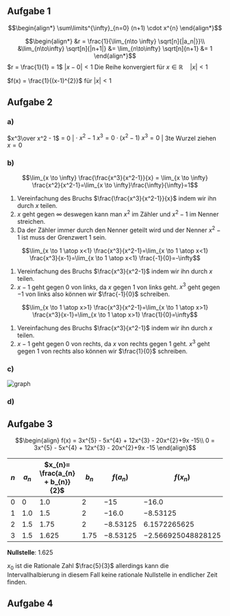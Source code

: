 
## Aufgabe 1

$$\begin{align*}
\sum\limits^{\infty}_{n=0} (n+1) \cdot x^{n}
\end{align*}$$

$$\begin{align*}
&r = \frac{1}{\lim_{n\to \infty} \sqrt[n]{|a_n|}}\\
&\lim_{n\to\infty} \sqrt[n]{|n+1|} &= \lim_{n\to\infty} \sqrt[n]{n+1} &= 1
\end{align*}$$
$r = \frac{1}{1} = 1$
$|x-0| < 1$
Die Reihe konvergiert für $x\in\mathbb R\quad |x| < 1$

$f(x) = \frac{1}{(x-1)^{2}}$ für $|x| < 1$

## Aufgabe 2
### a)
$x^3\over x^2 - 1$ = 0    | $\cdot \ x^2 -1$
$x^3  =  0 \cdot  (x^2 - 1)$
$x^3 = 0$   | 3te Wurzel ziehen
$x = 0$

### b)
$$\lim_{x \to \infty} \frac{\frac{x^3}{x^2-1}}{x} = \lim_{x \to \infty} \frac{x^2}{x^2-1}=\lim_{x \to \infty}\frac{\infty}{\infty}=1$$
1. Vereinfachung des Bruchs $\frac{\frac{x^3}{x^2-1}}{x}$ indem wir ihn durch $x$ teilen.
2. $x$ geht gegen $\infty$ deswegen kann man $x^2$ im Zähler und $x^2-1$ im Nenner streichen. 
3. Da der Zähler immer durch den Nenner geteilt wird und der Nenner $x^2-1$ ist muss der Grenzwert $1$ sein.

$$\lim_{x \to 1 \atop x<1} \frac{x^3}{x^2-1}=\lim_{x \to 1 \atop x<1} \frac{x^3}{x-1}=\lim_{x \to 1 \atop x<1} \frac{-1}{0}=-\infty$$
1. Vereinfachung des Bruchs $\frac{x^3}{x^2-1}$ indem wir ihn durch $x$ teilen.
2. $x-1$ geht gegen $0$ von links, da $x$ gegen $1$ von links geht. $x^3$ geht gegen $-1$ von links also können wir $\frac{-1}{0}$ schreiben.


$$\lim_{x \to 1 \atop x>1} \frac{x^3}{x^2-1}=\lim_{x \to 1 \atop x>1} \frac{x^3}{x-1}=\lim_{x \to 1 \atop x>1} \frac{1}{0}=\infty$$
1. Vereinfachung des Bruchs $\frac{x^3}{x^2-1}$ indem wir ihn durch $x$ teilen.
2. $x-1$ geht gegen $0$ von rechts, da $x$ von rechts gegen $1$ geht. $x^3$ geht gegen $1$ von rechts also können wir $\frac{1}{0}$ schreiben.

### c)
![graph](graph.png)

### d)

## Aufgabe 3

$$\begin{align}
f(x) = 3x^{5} - 5x^{4} + 12x^{3} - 20x^{2}+9x -15\\
0 = 3x^{5} - 5x^{4} + 12x^{3} - 20x^{2}+9x -15
\end{align}$$


|$n$|$a_n$|$x_{n}= \frac{a_{n} + b_{n}}{2}$|$b_n$|$f(a_n)$|$f(x_n)$|$f(b_n)$|
|-|-|-|-|-|-|-|
|$0$|$0$|$1.0$|$2$|$-15$|$-16.0$|$35$|
|$1$|$1.0$|$1.5$|$2$|$-16.0$|$-8.53125$|$35$|
|$2$|$1.5$|$1.75$|$2$|$-8.53125$|$6.1572265625$|$35$|
|$3$|$1.5$|$1.625$|$1.75$|$-8.53125$|$-2.566925048828125$|$6.1572265625$|

__Nullstelle__:
$1.625$

$x_0$ ist die Rationale Zahl $\frac{5}{3}$ allerdings kann die Intervallhalbierung in diesem Fall keine rationale Nullstelle in endlicher Zeit finden.


## Aufgabe 4

